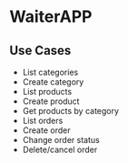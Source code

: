 # WaiterAPP

## Use Cases

- List categories
- Create category
- List products
- Create product
- Get products by category
- List orders
- Create order
- Change order status
- Delete/cancel order
